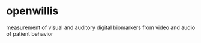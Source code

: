 # openwillis
measurement of visual and auditory digital biomarkers from video and audio of patient behavior
